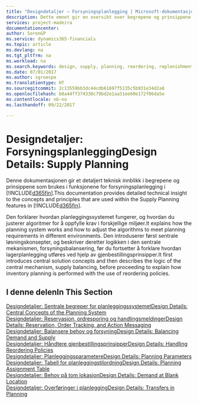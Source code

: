 ```yaml
---
title: "Designdetaljer – Forsyningsplanlegging | Microsoft-dokumentasjon"
description: Dette emnet gir en oversikt over begrepene og prinsippene som brukes i funksjonene for forsyningsplanlegging i [!INCLUDE[d365fin](includes/d365fin_md.md)].
services: project-madeira
documentationcenter: 
author: SorenGP
ms.service: dynamics365-financials
ms.topic: article
ms.devlang: na
ms.tgt_pltfrm: na
ms.workload: na
ms.search.keywords: design, supply, planning, reordering, replenishment
ms.date: 07/01/2017
ms.author: sgroespe
ms.translationtype: HT
ms.sourcegitcommit: 2c13559bb3dc44cdb61697f5135c5b931e34d2a8
ms.openlocfilehash: b8a44ff374338c79bd2e1aa31ee60e172f06da5e
ms.contentlocale: nb-no
ms.lasthandoff: 09/22/2017

---
```

# <a name="design-details-supply-planning"></a><span data-ttu-id="390dc-103">Designdetaljer: Forsyningsplanlegging</span><span class="sxs-lookup"><span data-stu-id="390dc-103">Design Details: Supply Planning</span></span>
<span data-ttu-id="390dc-104">Denne dokumentasjonen gir et detaljert teknisk innblikk i begrepene og prinsippene som brukes i funksjonene for forsyningsplanlegging i [!INCLUDE[d365fin](includes/d365fin_md.md)].</span><span class="sxs-lookup"><span data-stu-id="390dc-104">This documentation provides detailed technical insight to the concepts and principles that are used within the Supply Planning features in [!INCLUDE[d365fin](includes/d365fin_md.md)].</span></span>  

<span data-ttu-id="390dc-105">Den forklarer hvordan planleggingssystemet fungerer, og hvordan du justerer algoritmer for å oppfylle krav i forskjellige miljøer.</span><span class="sxs-lookup"><span data-stu-id="390dc-105">It explains how the planning system works and how to adjust the algorithms to meet planning requirements in different environments.</span></span> <span data-ttu-id="390dc-106">Den introduserer først sentrale løsningskonsepter, og beskriver deretter logikken i den sentrale mekanismen, forsyningsbalansering, før du fortsetter å forklare hvordan lagerplanlegging utføres ved hjelp av gjenbestillingsprinsipper.</span><span class="sxs-lookup"><span data-stu-id="390dc-106">It first introduces central solution concepts and then describes the logic of the central mechanism, supply balancing, before proceeding to explain how inventory planning is performed with the use of reordering policies.</span></span>  

## <a name="in-this-section"></a><span data-ttu-id="390dc-107">I denne delen</span><span class="sxs-lookup"><span data-stu-id="390dc-107">In This Section</span></span>  
[<span data-ttu-id="390dc-108">Designdetaljer: Sentrale begreper for planleggingssystemet</span><span class="sxs-lookup"><span data-stu-id="390dc-108">Design Details: Central Concepts of the Planning System</span></span>](design-details-central-concepts-of-the-planning-system.md)  
[<span data-ttu-id="390dc-109">Designdetaljer: Reservasjon, ordresporing og handlingsmeldinger</span><span class="sxs-lookup"><span data-stu-id="390dc-109">Design Details: Reservation, Order Tracking, and Action Messaging</span></span>](design-details-reservation-order-tracking-and-action-messaging.md)  
[<span data-ttu-id="390dc-110">Designdetaljer: Balansere behov og forsyning</span><span class="sxs-lookup"><span data-stu-id="390dc-110">Design Details: Balancing Demand and Supply</span></span>](design-details-balancing-demand-and-supply.md)  
[<span data-ttu-id="390dc-111">Designdetaljer: Håndtere gjenbestillingsprinsipper</span><span class="sxs-lookup"><span data-stu-id="390dc-111">Design Details: Handling Reordering Policies</span></span>](design-details-handling-reordering-policies.md)  
[<span data-ttu-id="390dc-112">Designdetaljer: Planleggingsparametere</span><span class="sxs-lookup"><span data-stu-id="390dc-112">Design Details: Planning Parameters</span></span>](design-details-planning-parameters.md)  
[<span data-ttu-id="390dc-113">Designdetaljer: Tabell for planleggingstilordning</span><span class="sxs-lookup"><span data-stu-id="390dc-113">Design Details: Planning Assignment Table</span></span>](design-details-planning-assignment-table.md)  
[<span data-ttu-id="390dc-114">Designdetaljer: Behov på tom lokasjon</span><span class="sxs-lookup"><span data-stu-id="390dc-114">Design Details: Demand at Blank Location</span></span>](design-details-demand-at-blank-location.md)  
[<span data-ttu-id="390dc-115">Designdetaljer: Overføringer i planlegging</span><span class="sxs-lookup"><span data-stu-id="390dc-115">Design Details: Transfers in Planning</span></span>](design-details-transfers-in-planning.md)

